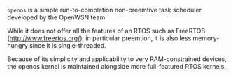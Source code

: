 `openos` is a simple run-to-completion non-preemtive task scheduler developed by the OpenWSN team.

While it does not offer all the features of an RTOS such as FreeRTOS (http://www.freertos.org/), in particular preemtion, it is also less memory-hungry since it is single-threaded.

Because of its simplicity and applicability to very RAM-constrained devices, the openos kernel is maintained alongside more full-featured RTOS kernels.